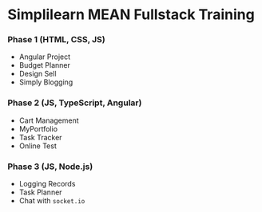 # Simplilearn MEAN Fullstack Training

### Phase 1 (HTML, CSS, JS)
* Angular Project
* Budget Planner
* Design Sell
* Simply Blogging

### Phase 2 (JS, TypeScript, Angular)
* Cart Management
* MyPortfolio
* Task Tracker
* Online Test

### Phase 3 (JS, Node.js)
* Logging Records
* Task Planner
* Chat with `socket.io`
